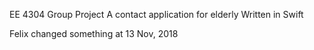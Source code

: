 EE 4304 Group Project
A contact application for elderly
Written in Swift

Felix changed something at 13 Nov, 2018
